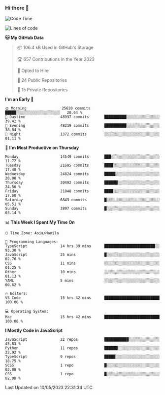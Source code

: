 ### Hi there 👋

<!--START_SECTION:waka-->
![Code Time](http://img.shields.io/badge/Code%20Time-262%20hrs%2058%20mins-blue)

![Lines of code](https://img.shields.io/badge/From%20Hello%20World%20I%27ve%20Written-57.1%20million%20lines%20of%20code-blue)

**🐱 My GitHub Data** 

> 📦 106.4 kB Used in GitHub's Storage 
 > 
> 🏆 657 Contributions in the Year 2023
 > 
> 💼 Opted to Hire
 > 
> 📜 24 Public Repositories 
 > 
> 🔑 15 Private Repositories 
 > 
**I'm an Early 🐤** 

```text
🌞 Morning                25620 commits       █████░░░░░░░░░░░░░░░░░░░░   20.64 % 
🌆 Daytime                48937 commits       ██████████░░░░░░░░░░░░░░░   39.42 % 
🌃 Evening                48219 commits       ██████████░░░░░░░░░░░░░░░   38.84 % 
🌙 Night                  1372 commits        ░░░░░░░░░░░░░░░░░░░░░░░░░   01.11 % 
```
📅 **I'm Most Productive on Thursday** 

```text
Monday                   14549 commits       ███░░░░░░░░░░░░░░░░░░░░░░   11.72 % 
Tuesday                  21695 commits       ████░░░░░░░░░░░░░░░░░░░░░   17.48 % 
Wednesday                24824 commits       █████░░░░░░░░░░░░░░░░░░░░   20.00 % 
Thursday                 30492 commits       ██████░░░░░░░░░░░░░░░░░░░   24.56 % 
Friday                   21848 commits       ████░░░░░░░░░░░░░░░░░░░░░   17.60 % 
Saturday                 6843 commits        █░░░░░░░░░░░░░░░░░░░░░░░░   05.51 % 
Sunday                   3897 commits        █░░░░░░░░░░░░░░░░░░░░░░░░   03.14 % 
```


📊 **This Week I Spent My Time On** 

```text
🕑︎ Time Zone: Asia/Manila

💬 Programming Languages: 
TypeScript               14 hrs 39 mins      ███████████████████████░░   93.30 % 
JavaScript               25 mins             █░░░░░░░░░░░░░░░░░░░░░░░░   02.76 % 
CSS                      11 mins             ░░░░░░░░░░░░░░░░░░░░░░░░░   01.25 % 
Other                    10 mins             ░░░░░░░░░░░░░░░░░░░░░░░░░   01.13 % 
YAML                     5 mins              ░░░░░░░░░░░░░░░░░░░░░░░░░   00.62 % 

🔥 Editors: 
VS Code                  15 hrs 42 mins      █████████████████████████   100.00 % 

💻 Operating System: 
Mac                      15 hrs 42 mins      █████████████████████████   100.00 % 
```

**I Mostly Code in JavaScript** 

```text
JavaScript               22 repos            ███████████░░░░░░░░░░░░░░   45.83 % 
Python                   11 repos            ██████░░░░░░░░░░░░░░░░░░░   22.92 % 
TypeScript               9 repos             █████░░░░░░░░░░░░░░░░░░░░   18.75 % 
SCSS                     1 repo              █░░░░░░░░░░░░░░░░░░░░░░░░   02.08 % 
CSS                      1 repo              █░░░░░░░░░░░░░░░░░░░░░░░░   02.08 % 
```




 Last Updated on 10/05/2023 22:31:34 UTC
<!--END_SECTION:waka-->
